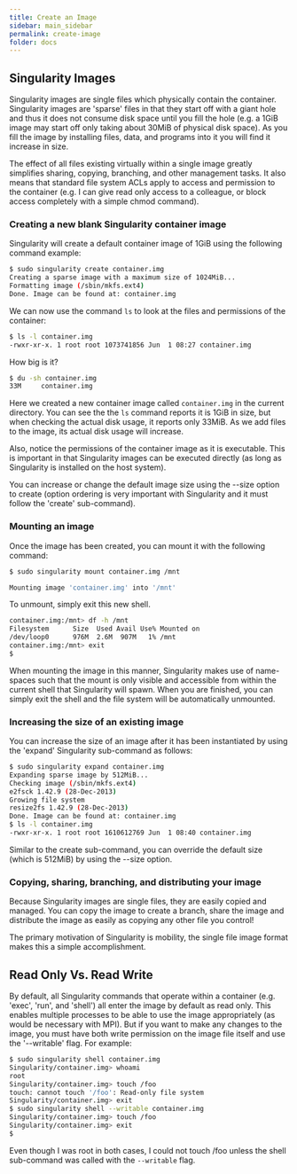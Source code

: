 ```yaml
---
title: Create an Image
sidebar: main_sidebar
permalink: create-image
folder: docs
---
```


## Singularity Images
Singularity images are single files which physically contain the container. Singularity images are 'sparse' files in that they start off with a giant hole and thus it does not consume disk space until you fill the hole (e.g. a 1GiB image may start off only taking about 30MiB of physical disk space). As you fill the image by installing files, data, and programs into it you will find it increase in size.

The effect of all files existing virtually within a single image greatly simplifies sharing, copying, branching, and other management tasks. It also means that standard file system ACLs apply to access and permission to the container (e.g. I can give read only access to a colleague, or block access completely with a simple chmod command).

### Creating a new blank Singularity container image
Singularity will create a default container image of 1GiB using the following command example:

```bash
$ sudo singularity create container.img
Creating a sparse image with a maximum size of 1024MiB...
Formatting image (/sbin/mkfs.ext4)
Done. Image can be found at: container.img
```

We can now use the command `ls` to look at the files and permissions of the container:

```bash
$ ls -l container.img 
-rwxr-xr-x. 1 root root 1073741856 Jun  1 08:27 container.img
```

How big is it?

```bash
$ du -sh container.img 
33M     container.img
```

Here we created a new container image called `container.img` in the current directory. You can see the the `ls` command reports it is 1GiB in size, but when checking the actual disk usage, it reports only 33MiB. As we add files to the image, its actual disk usage will increase.

Also, notice the permissions of the container image as it is executable. This is important in that Singularity images can be executed directly (as long as Singularity is installed on the host system).

You can increase or change the default image size using the --size option to create (option ordering is very important with Singularity and it must follow the 'create' sub-command).

### Mounting an image
Once the image has been created, you can mount it with the following command:

```bash
$ sudo singularity mount container.img /mnt

Mounting image 'container.img' into '/mnt'
```

To unmount, simply exit this new shell.

```bash
container.img:/mnt> df -h /mnt
Filesystem      Size  Used Avail Use% Mounted on
/dev/loop0      976M  2.6M  907M   1% /mnt
container.img:/mnt> exit
$
```
 
When mounting the image in this manner, Singularity makes use of name-spaces such that the mount is only visible and accessible from within the current shell that Singularity will spawn. When you are finished, you can simply exit the shell and the file system will be automatically unmounted.

### Increasing the size of an existing image
You can increase the size of an image after it has been instantiated by using the 'expand' Singularity sub-command as follows:

```bash
$ sudo singularity expand container.img 
Expanding sparse image by 512MiB...
Checking image (/sbin/mkfs.ext4)
e2fsck 1.42.9 (28-Dec-2013)
Growing file system
resize2fs 1.42.9 (28-Dec-2013)
Done. Image can be found at: container.img
$ ls -l container.img 
-rwxr-xr-x. 1 root root 1610612769 Jun  1 08:40 container.img
```

Similar to the create sub-command, you can override the default size (which is 512MiB) by using the --size option.

### Copying, sharing, branching, and distributing your image
Because Singularity images are single files, they are easily copied and managed. You can copy the image to create a branch, share the image and distribute the image as easily as copying any other file you control!

The primary motivation of Singularity is mobility, the single file image format makes this a simple accomplishment.

## Read Only Vs. Read Write
By default, all Singularity commands that operate within a container (e.g. 'exec', 'run', and 'shell') all enter the image by default as read only. This enables multiple processes to be able to use the image appropriately (as would be necessary with MPI). But if you want to make any changes to the image, you must have both write permission on the image file itself and use the '--writable' flag. For example:

```bash
$ sudo singularity shell container.img 
Singularity/container.img> whoami
root
Singularity/container.img> touch /foo
touch: cannot touch '/foo': Read-only file system
Singularity/container.img> exit
$ sudo singularity shell --writable container.img 
Singularity/container.img> touch /foo
Singularity/container.img> exit
$ 
```

Even though I was root in both cases, I could not touch /foo unless the shell sub-command was called with the `--writable` flag.
